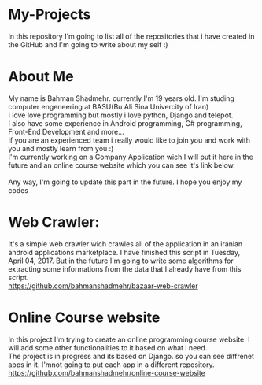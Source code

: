 # My-Projects
In this repository I'm going to list all of the repositories that i have created in the GitHub and I'm going to write about my self :)  
  
# About Me
My name is Bahman Shadmehr. currently I'm 19 years old. I'm studing computer engeneering at BASU(Bu Ali Sina Univercity of Iran)  
I love love programming but mostly i love python, Django and telepot.  
I also have some experience in Android programming, C# programming, Front-End Development and more...  
If you are an experienced team i really would like to join you and work with you and mostly learn from you :)  
I'm currently working on a Company Application wich I will put it here in the future and an online course website which you can see it's link below.  
<br />
Any way, I'm going to update this part in the future. I hope you enjoy my codes  
  
  
# Web Crawler:
It's a simple web crawler wich crawles all of the application in an iranian android applications marketplace. I have finished this script in Tuesday, April 04, 2017. But in the future I'm going to write some algorithms for extracting some informations from the data that I already have from this script.  
https://github.com/bahmanshadmehr/bazaar-web-crawler


# Online Course website
In this project I'm trying to create an online programming course website. I will add some other functionalities to it based on what i need.  
The project is in progress and its based on Django. so you can see diffrenet apps in it. I'mnot going to put each app in a different repository.  
https://github.com/bahmanshadmehr/online-course-website
